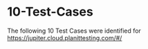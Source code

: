 # 10-Test-Cases
The following 10 Test Cases  were identified for  https://jupiter.cloud.planittesting.com/#/

